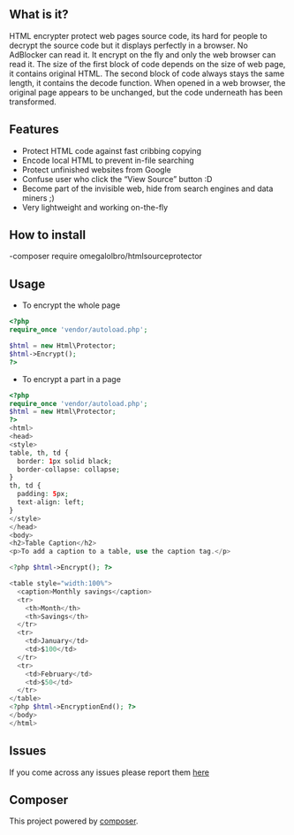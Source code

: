## What is it?
HTML encrypter protect web pages source code, its hard for people to decrypt the source code but it displays perfectly in a browser. No AdBlocker can read it. It encrypt on the fly and only the web browser can read it. 
The size of the first block of code depends on the size of web page, it contains original HTML. The second block of code always stays the same length, it contains the decode function. When opened in a web browser, the original page appears to be unchanged, but the code underneath has been transformed.

## Features
 - Protect HTML code against fast cribbing copying
 - Encode local HTML to prevent in-file searching
 - Protect unfinished websites from Google
 - Confuse user who click the “View Source” button :D
 - Become part of the invisible web, hide from search engines and data miners ;)
 - Very lightweight and working on-the-fly
 
## How to install
 -composer require omegalolbro/htmlsourceprotector
## Usage
 - To encrypt the whole page
 ```php
 <?php
require_once 'vendor/autoload.php';

$html = new Html\Protector;
$html->Encrypt();
?>
```
- To encrypt a part in a page
```php
<?php
require_once 'vendor/autoload.php';
$html = new Html\Protector;
?>
<html>
<head>
<style>
table, th, td {
  border: 1px solid black;
  border-collapse: collapse;
}
th, td {
  padding: 5px;
  text-align: left;
}
</style>
</head>
<body>
<h2>Table Caption</h2>
<p>To add a caption to a table, use the caption tag.</p>

<?php $html->Encrypt(); ?>

<table style="width:100%">
  <caption>Monthly savings</caption>
  <tr>
    <th>Month</th>
    <th>Savings</th>
  </tr>
  <tr>
    <td>January</td>
    <td>$100</td>
  </tr>
  <tr>
    <td>February</td>
    <td>$50</td>
  </tr>
</table>
<?php $html->EncryptionEnd(); ?>
</body>
</html>
```

## Issues
If you come across any issues please report them [here](https://github.com/OmegaLolBro/HTMLSourceProtector/issues)

## Composer
This project powered by [composer](https://getcomposer.org).
